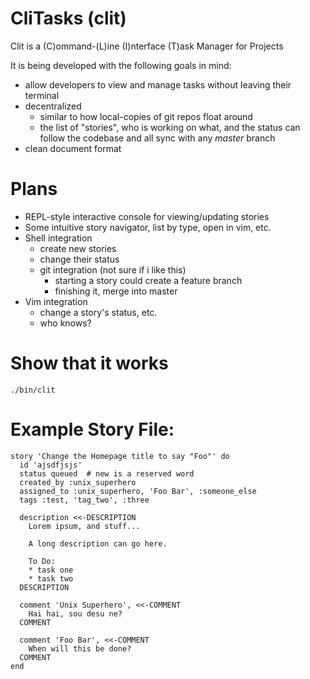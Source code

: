 
# CliTasks (clit)

Clit is a (C)ommand-(L)ine (I)nterface (T)ask Manager for Projects

It is being developed with the following goals in mind:

* allow developers to view and manage tasks without leaving their terminal
* decentralized
    * similar to how local-copies of git repos float around
    * the list of "stories", who is working on what, and the status can follow the codebase and all sync with any _master_ branch
* clean document format

# Plans

* REPL-style interactive console for viewing/updating stories
* Some intuitive story navigator, list by type, open in vim, etc.
* Shell integration
  * create new stories
  * change their status
  * git integration (not sure if i like this)
    * starting a story could create a feature branch
    * finishing it, merge into master
* Vim integration
  * change a story's status, etc.
  * who knows?

# Show that it works

    ./bin/clit

# Example Story File:

    story 'Change the Homepage title to say "Foo"' do
      id 'ajsdfjsjs'
      status queued  # new is a reserved word
      created_by :unix_superhero
      assigned_to :unix_superhero, 'Foo Bar', :someone_else
      tags :test, 'tag_two', :three

      description <<-DESCRIPTION
        Lorem ipsum, and stuff...

        A long description can go here.
          
        To Do:
        * task one
        * task two
      DESCRIPTION

      comment 'Unix Superhero', <<-COMMENT
        Hai hai, sou desu ne?
      COMMENT

      comment 'Foo Bar', <<-COMMENT
        When will this be done?
      COMMENT
    end
